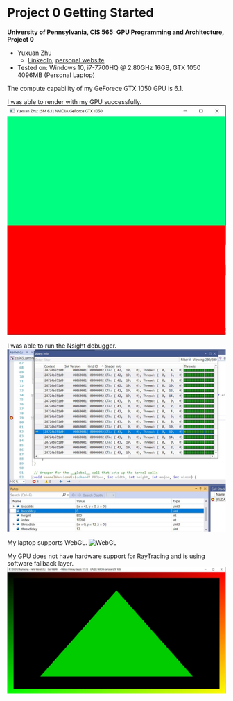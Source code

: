 Project 0 Getting Started
====================

**University of Pennsylvania, CIS 565: GPU Programming and Architecture, Project 0**

* Yuxuan Zhu
  * [LinkedIn](https://www.linkedin.com/in/andrewyxzhu/), [personal website]()
* Tested on: Windows 10, i7-7700HQ @ 2.80GHz 16GB, GTX 1050 4096MB (Personal Laptop)

The compute capability of my GeForece GTX 1050 GPU is 6.1.

I was able to render with my GPU successfully. ![cuda-test](images/cuda.JPG)

I was able to run the Nsight debugger. ![Nsight](images/Nsight.JPG)

My laptop supports WebGL. ![WebGL](WebGL.JPG)

My GPU does not have hardware support for RayTracing and is using software fallback layer. ![DXR-test](images/Raytracing.JPG)

